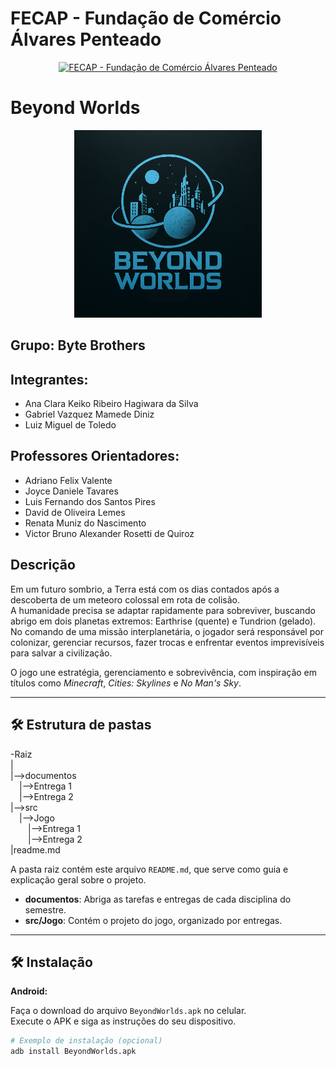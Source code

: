 # FECAP - Fundação de Comércio Álvares Penteado

<p align="center">
<a href="https://www.fecap.br/"><img src="https://encrypted-tbn0.gstatic.com/images?q=tbn:ANd9GcRhZPrRa89Kma0ZZogxm0pi-tCn_TLKeHGVxywp-LXAFGR3B1DPouAJYHgKZGV0XTEf4AE&usqp=CAU" alt="FECAP - Fundação de Comércio Álvares Penteado" border="0"></a>
</p>

# Beyond Worlds

<p align="center">
  <img src="imagens/beyondworlds.png" alt="Logo Beyond Worlds" width="300">
</p>

## Grupo: Byte Brothers

## Integrantes:
- Ana Clara Keiko Ribeiro Hagiwara da Silva  
- Gabriel Vazquez Mamede Diniz  
- Luiz Miguel de Toledo

## Professores Orientadores:
- Adriano Felix Valente  
- Joyce Daniele Tavares  
- Luis Fernando dos Santos Pires  
- David de Oliveira Lemes  
- Renata Muniz do Nascimento  
- Victor Bruno Alexander Rosetti de Quiroz  

## Descrição



Em um futuro sombrio, a Terra está com os dias contados após a descoberta de um meteoro colossal em rota de colisão.  
A humanidade precisa se adaptar rapidamente para sobreviver, buscando abrigo em dois planetas extremos: Earthrise (quente) e Tundrion (gelado).  
No comando de uma missão interplanetária, o jogador será responsável por colonizar, gerenciar recursos, fazer trocas e enfrentar eventos imprevisíveis para salvar a civilização.

O jogo une estratégia, gerenciamento e sobrevivência, com inspiração em títulos como *Minecraft*, *Cities: Skylines* e *No Man's Sky*.

---

## 🛠 Estrutura de pastas

-Raiz<br>
|<br>
|-->documentos<br>
  &emsp;|-->Entrega 1<br>
  &emsp;|-->Entrega 2<br>
|-->src<br>
  &emsp;|-->Jogo<br>
  &emsp;&emsp;|-->Entrega 1<br>
  &emsp;&emsp;|-->Entrega 2<br>
|readme.md<br>

A pasta raiz contém este arquivo `README.md`, que serve como guia e explicação geral sobre o projeto.

- **documentos**: Abriga as tarefas e entregas de cada disciplina do semestre.  
- **src/Jogo**: Contém o projeto do jogo, organizado por entregas.

---

## 🛠 Instalação

<b>Android:</b>

Faça o download do arquivo `BeyondWorlds.apk` no celular.  
Execute o APK e siga as instruções do seu dispositivo.

```sh
# Exemplo de instalação (opcional)
adb install BeyondWorlds.apk

